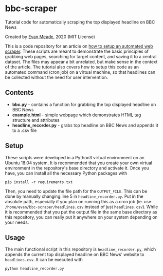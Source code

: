 # bbc-scraper
Tutorial code for automatically scraping the top displayed headline on BBC News

Created by [Evan Meade](https://github.com/Evan-Meade), 2020 (MIT License)

This is a code repository for an article on [how to setup an automated web scraper](https://keypair.xyz/2020/06/25/automated-web-scraping-with-python/). These scripts are meant to demonstrate the basic principles of grabbing web pages, searching for target content, and saving it to a central dataset. The files may appear a bit unrelated, but make sense in the context of the article. The tutorial also covers how to setup this code as an automated command (cron job) on a virtual machine, so that headlines can be collected without the need for user intervention.

## Contents

* **bbc.py** - contains a function for grabbing the top displayed headline on BBC News
* **example.html** - simple webpage which demonstrates HTML tag structure and attributes
* **headline_recorder.py** - grabs top headline on BBC News and appends it to a .csv file

## Setup

These scripts were developed in a Python3 virtual environment on an Ubuntu 18.04 system. It is recommended that you create your own virtual environment in the repository's base directory and activate it. Once you have, you can install all the necessary Python packages with

```
pip install -r requirements.txt
```

Then, you need to update the file path for the `OUTPUT_FILE`. This can be done by manually changing line 5 in `headline_recorder.py`. Put in the absolute path, especially if you plan on running this as a cron job (ie. use `/home/evan/bbc-scraper/headlines.csv` instead of just `headlines.csv`). While it is recommended that you put the output file in the same base directory as this repository, you can really put it anywhere on your system depending on your needs.

## Usage

The main functional script in this repository is `headline_recorder.py`, which appends the current top displayed headline on BBC News' website to `headlines.csv`. It can be executed with

```
python headline_recorder.py
```